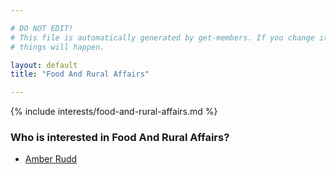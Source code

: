 ```yaml
---

# DO NOT EDIT!
# This file is automatically generated by get-members. If you change it, bad
# things will happen.

layout: default
title: "Food And Rural Affairs"

---
```


{% include interests/food-and-rural-affairs.md %}

### Who is interested in Food And Rural Affairs?


* [Amber Rudd](/members/amber-rudd.html)
